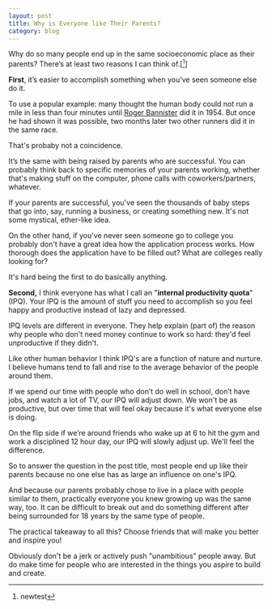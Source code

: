 ```yaml
---
layout: post
title: Why is Everyone like Their Parents?
category: blog
---
```


Why do so many people end up in the same socioeconomic place as their parents? There’s at least two reasons I can think of.[[^1]]

**First**, it’s easier to accomplish something when you’ve seen someone else do it.  

To use a popular example: many thought the human body could not run a mile in less than four minutes until [Roger Bannister][1] did it in 1954. But once he had shown it was possible, two months later two other runners did it in the same race.

That's probaby not a coincidence.

It’s the same with being raised by parents who are successful. You can probably think back to specific memories of your parents working, whether that's making stuff on the computer, phone calls with coworkers/partners, whatever.

If your parents are successful, you've seen the thousands of baby steps that go into, say, running a business, or creating something new. It's not some mystical, ether-like idea.

On the other hand, if you've never seen someone go to college you probably don't have a great idea how the application process works. How thorough does the application have to be filled out? What are colleges really looking for?

It's hard being the first to do basically anything.

**Second,** I think everyone has what I call an "**internal productivity quota**" (IPQ). Your IPQ is the amount of stuff you need to accomplish so you feel happy and productive instead of lazy and depressed. 

IPQ levels are different in everyone. They help explain (part of) the reason why people who don't need money continue to work so hard: they'd feel unproductive if they didn't.

Like other human behavior I think IPQ's are a function of nature and nurture. I believe humans tend to fall and rise to the average behavior of the people around them.

If we spend our time with people who don’t do well in school, don’t have jobs, and watch a lot of TV, our IPQ will adjust down. We won't be as productive, but over time that will feel okay because it's what everyone else is doing.

On the flip side if we’re around friends who wake up at 6 to hit the gym and work a disciplined 12 hour day, our IPQ will slowly adjust up. We'll feel the difference.

So to answer the question in the post title, most people end up like their parents because no one else has as large an influence on one's IPQ.

And because our parents probably chose to live in a place with people similar to them, practically everyone you knew growing up was the same way, too. It can be difficult to break out and do something different after being surrounded for 18 years by the same type of people.

The practical takeaway to all this? Choose friends that will make you better and inspire you! 

Obviously don't be a jerk or actively push "unambitious" people away. But do make time for people who are interested in the things you aspire to build and create.

   [1]: http://en.wikipedia.org/wiki/Roger_Bannister (Roger Bannister)
   [^1]: newtest